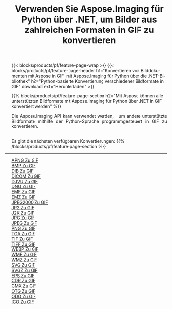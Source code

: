 ﻿---
title: Verwenden Sie Aspose.Imaging für Python über .NET, um Bilder aus zahlreichen Formaten in GIF zu konvertieren 
weight: 3920
url: /de/python-net/conversion/to/gif 
lang: de
langdirlevel: 2
locales: zh-hans,ja,it,ru,de,es,fr,nl,id,lt,pl,pt,vi,tr,ko,zh-hant,ar,hi,th,sv,cs,uk,he
description: Sie können Aspose.Imaging für Python über die .NET-Bibliothek verwenden, um eine Vielzahl von Formaten in GIF zu konvertieren.
---

{{< blocks/products/pf/feature-page-wrap >}}
{{< blocks/products/pf/feature-page-header h1="Konvertieren von Bilddokumenten mit Aspose in GIF  mit Aspose.Imaging für Python über die .NET-Bibliothek" h2="Python-basierte Konvertierung verschiedener Bildformate in GIF" downloadText="Herunterladen" >}}


{{% blocks/products/pf/feature-page-section  h2="Mit Aspose können alle unterstützten Bildformate mit Aspose.Imaging für Python über .NET in GIF konvertiert werden" %}}
<p align=justify>Die Aspose.Imaging API kann verwendet werden,   um andere unterstützte Bildformate mithilfe der Python-Sprache programmgesteuert in GIF zu konvertieren.</p>
<br/>
Es gibt die nächsten verfügbaren Konvertierungen:
{{% /blocks/products/pf/feature-page-section %}}
<div class="container-fluid productfamilypage bg-gray">
    <div class="convertypes bg-gray agp-content section">
        <div class="container">
		<hr style="margin-left:-20px;"/>
		<div class="row other-converters">
		    <div class='col-md-2 other-converter remove-lp remove-rp'><a href="/imaging/de/python-net/conversion/apng-to-gif" >APNG Zu GIF</a></div>
<div class='col-md-2 other-converter remove-lp remove-rp'><a href="/imaging/de/python-net/conversion/bmp-to-gif" >BMP Zu GIF</a></div>
<div class='col-md-2 other-converter remove-lp remove-rp'><a href="/imaging/de/python-net/conversion/dib-to-gif" >DIB Zu GIF</a></div>
<div class='col-md-2 other-converter remove-lp remove-rp'><a href="/imaging/de/python-net/conversion/dicom-to-gif" >DICOM Zu GIF</a></div>
<div class='col-md-2 other-converter remove-lp remove-rp'><a href="/imaging/de/python-net/conversion/djvu-to-gif" >DJVU Zu GIF</a></div>
<div class='col-md-2 other-converter remove-lp remove-rp'><a href="/imaging/de/python-net/conversion/dng-to-gif" >DNG Zu GIF</a></div>
<div class='col-md-2 other-converter remove-lp remove-rp'><a href="/imaging/de/python-net/conversion/emf-to-gif" >EMF Zu GIF</a></div>
<div class='col-md-2 other-converter remove-lp remove-rp'><a href="/imaging/de/python-net/conversion/emz-to-gif" >EMZ Zu GIF</a></div>
<div class='col-md-2 other-converter remove-lp remove-rp'><a href="/imaging/de/python-net/conversion/jpeg2000-to-gif" >JPEG2000 Zu GIF</a></div>
<div class='col-md-2 other-converter remove-lp remove-rp'><a href="/imaging/de/python-net/conversion/jp2-to-gif" >JP2 Zu GIF</a></div>
<div class='col-md-2 other-converter remove-lp remove-rp'><a href="/imaging/de/python-net/conversion/j2k-to-gif" >J2K Zu GIF</a></div>
<div class='col-md-2 other-converter remove-lp remove-rp'><a href="/imaging/de/python-net/conversion/jpg-to-gif" >JPG Zu GIF</a></div>
<div class='col-md-2 other-converter remove-lp remove-rp'><a href="/imaging/de/python-net/conversion/jpeg-to-gif" >JPEG Zu GIF</a></div>
<div class='col-md-2 other-converter remove-lp remove-rp'><a href="/imaging/de/python-net/conversion/png-to-gif" >PNG Zu GIF</a></div>
<div class='col-md-2 other-converter remove-lp remove-rp'><a href="/imaging/de/python-net/conversion/tga-to-gif" >TGA Zu GIF</a></div>
<div class='col-md-2 other-converter remove-lp remove-rp'><a href="/imaging/de/python-net/conversion/tif-to-gif" >TIF Zu GIF</a></div>
<div class='col-md-2 other-converter remove-lp remove-rp'><a href="/imaging/de/python-net/conversion/tiff-to-gif" >TIFF Zu GIF</a></div>
<div class='col-md-2 other-converter remove-lp remove-rp'><a href="/imaging/de/python-net/conversion/webp-to-gif" >WEBP Zu GIF</a></div>
<div class='col-md-2 other-converter remove-lp remove-rp'><a href="/imaging/de/python-net/conversion/wmf-to-gif" >WMF Zu GIF</a></div>
<div class='col-md-2 other-converter remove-lp remove-rp'><a href="/imaging/de/python-net/conversion/wmz-to-gif" >WMZ Zu GIF</a></div>
<div class='col-md-2 other-converter remove-lp remove-rp'><a href="/imaging/de/python-net/conversion/svg-to-gif" >SVG Zu GIF</a></div>
<div class='col-md-2 other-converter remove-lp remove-rp'><a href="/imaging/de/python-net/conversion/svgz-to-gif" >SVGZ Zu GIF</a></div>
<div class='col-md-2 other-converter remove-lp remove-rp'><a href="/imaging/de/python-net/conversion/eps-to-gif" >EPS Zu GIF</a></div>
<div class='col-md-2 other-converter remove-lp remove-rp'><a href="/imaging/de/python-net/conversion/cdr-to-gif" >CDR Zu GIF</a></div>
<div class='col-md-2 other-converter remove-lp remove-rp'><a href="/imaging/de/python-net/conversion/cmx-to-gif" >CMX Zu GIF</a></div>
<div class='col-md-2 other-converter remove-lp remove-rp'><a href="/imaging/de/python-net/conversion/otg-to-gif" >OTG Zu GIF</a></div>
<div class='col-md-2 other-converter remove-lp remove-rp'><a href="/imaging/de/python-net/conversion/odg-to-gif" >ODG Zu GIF</a></div>
<div class='col-md-2 other-converter remove-lp remove-rp'><a href="/imaging/de/python-net/conversion/ico-to-gif" >ICO Zu GIF</a></div>
                </div>
        </div>
    </div>
</div>
<br/>

